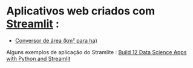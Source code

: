 # Aplicativos web criados com [Streamlit](https://streamlit.io/) :

- [Conversor de área (km² para ha)](https://appapps-zg4goqqm2lxryuoolxxatc.streamlit.app/)

Alguns exemplos de aplicação do Stramlite : [Build 12 Data Science Apps with Python and Streamlit](https://www.freecodecamp.org/news/build-12-data-science-apps-with-python-and-streamlit/)
